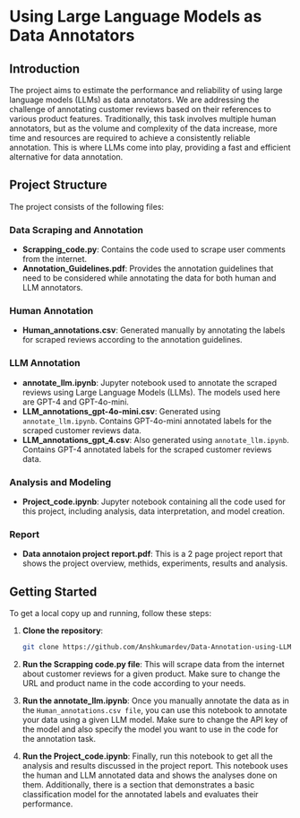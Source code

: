 # Using Large Language Models as Data Annotators

## Introduction

The project aims to estimate the performance and reliability of using large language models (LLMs) as data annotators. We are addressing the challenge of annotating customer reviews based on their references to various product features. Traditionally, this task involves multiple human annotators, but as the volume and complexity of the data increase, more time and resources are required to achieve a consistently reliable annotation. This is where LLMs come into play, providing a fast and efficient alternative for data annotation.

## Project Structure

The project consists of the following files:

### Data Scraping and Annotation

- **Scrapping_code.py**: Contains the code used to scrape user comments from the internet.
- **Annotation_Guidelines.pdf**: Provides the annotation guidelines that need to be considered while annotating the data for both human and LLM annotators.

### Human Annotation

- **Human_annotations.csv**: Generated manually by annotating the labels for scraped reviews according to the annotation guidelines.

### LLM Annotation

- **annotate_llm.ipynb**: Jupyter notebook used to annotate the scraped reviews using Large Language Models (LLMs). The models used here are GPT-4 and GPT-4o-mini.
- **LLM_annotations_gpt-4o-mini.csv**: Generated using `annotate_llm.ipynb`. Contains GPT-4o-mini annotated labels for the scraped customer reviews data.
- **LLM_annotations_gpt_4.csv**: Also generated using `annotate_llm.ipynb`. Contains GPT-4 annotated labels for the scraped customer reviews data.

### Analysis and Modeling

- **Project_code.ipynb**: Jupyter notebook containing all the code used for this project, including analysis, data interpretation, and model creation.

### Report

- **Data annotaion project report.pdf**: This is a 2 page project report that shows the project overview, methids, experiments, results and analysis.

## Getting Started

To get a local copy up and running, follow these steps:

1. **Clone the repository**:

   ```bash
   git clone https://github.com/Anshkumardev/Data-Annotation-using-LLMs

2. **Run the Scrapping code.py file**: This will scrape data from the internet about customer reviews for a given product. Make sure to change the URL and product name in the code according to your needs.
3. **Run the annotate_llm.ipynb**: Once you manually annotate the data as in the `Human_annotations.csv file`, you can use this notebook to annotate your data using a given LLM model. Make sure to change the API key of the model and also specify the model you want to use in the code for the annotation task.
4. **Run the Project_code.ipynb**: Finally, run this notebook to get all the analysis and results discussed in the project report. This notebook uses the human and LLM annotated data and shows the analyses done on them. Additionally, there is a section that demonstrates a basic classification model for the annotated labels and evaluates their performance.
